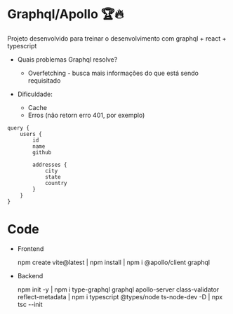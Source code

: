 # Graphql/Apollo 🏆🔥

Projeto desenvolvido para treinar o desenvolvimento com graphql + react + typescript

- Quais problemas Graphql resolve?
    - Overfetching - busca mais informações do que está sendo requisitado

- Dificuldade:
    - Cache
    - Erros (não retorn erro 401, por exemplo)

```gql
query {
    users {
        id
        name
        github

        addresses {
            city
            state
            country
        }
    }
}
```

# Code 
- Frontend

    npm create vite@latest
    |
    npm install
    |
    npm i @apollo/client graphql

- Backend

    npm init -y
    |
    npm i type-graphql graphql apollo-server class-validator reflect-metadata
    |
    npm i typescript @types/node ts-node-dev -D
    |
    npx tsc --init
